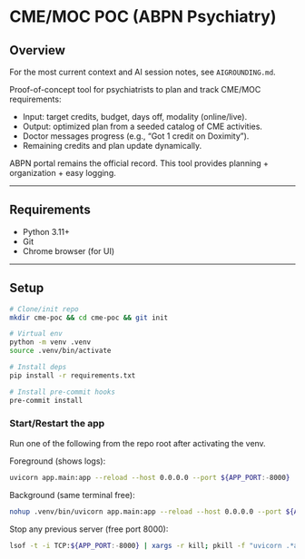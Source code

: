 # CME/MOC POC (ABPN Psychiatry)

## Overview
For the most current context and AI session notes, see `AIGROUNDING.md`.

Proof-of-concept tool for psychiatrists to plan and track CME/MOC requirements:
- Input: target credits, budget, days off, modality (online/live).
- Output: optimized plan from a seeded catalog of CME activities.
- Doctor messages progress (e.g., “Got 1 credit on Doximity”).
- Remaining credits and plan update dynamically.

ABPN portal remains the official record. This tool provides planning + organization + easy logging.

---

## Requirements
- Python 3.11+
- Git
- Chrome browser (for UI)

---

## Setup
```bash
# Clone/init repo
mkdir cme-poc && cd cme-poc && git init

# Virtual env
python -m venv .venv
source .venv/bin/activate

# Install deps
pip install -r requirements.txt

# Install pre-commit hooks
pre-commit install
```

### Start/Restart the app
Run one of the following from the repo root after activating the venv.

Foreground (shows logs):
```bash
uvicorn app.main:app --reload --host 0.0.0.0 --port ${APP_PORT:-8000}
```

Background (same terminal free):
```bash
nohup .venv/bin/uvicorn app.main:app --reload --host 0.0.0.0 --port ${APP_PORT:-8000} > /tmp/cme-uvicorn.log 2>&1 & disown
```

Stop any previous server (free port 8000):
```bash
lsof -t -i TCP:${APP_PORT:-8000} | xargs -r kill; pkill -f "uvicorn .*app.main:app" || true
```
